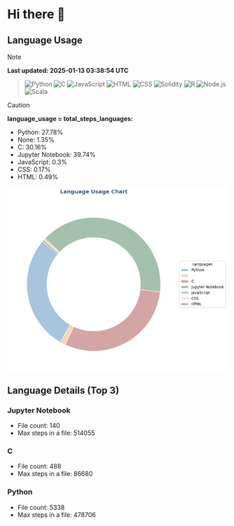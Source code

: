 # Hi there 👋

## Language Usage

>[!NOTE]
> **Last updated: 2025-01-13 03:38:54 UTC**

>![Python](https://img.shields.io/badge/Language-Python-blue) ![C](https://img.shields.io/badge/Language-C-lightgrey) ![JavaScript](https://img.shields.io/badge/Language-JavaScript-yellow)
>![HTML](https://img.shields.io/badge/Language-HTML-orange) ![CSS](https://img.shields.io/badge/Language-CSS-blueviolet) ![Solidity](https://img.shields.io/badge/Language-Solidity-gray)
>![R](https://img.shields.io/badge/Language-R-lightblue) ![Node.js](https://img.shields.io/badge/Language-Node.js-green) ![Scala](https://img.shields.io/badge/Language-Scala-red) 

>[!CAUTION]
> **language_usage = total_steps_languages:** 

- Python: 27.78%
- None: 1.35%
- C: 30.16%
- Jupyter Notebook: 39.74%
- JavaScript: 0.3%
- CSS: 0.17%
- HTML: 0.49%

![Language Usage Chart](language_usage.png)

## Language Details (Top 3)

### Jupyter Notebook
- File count: 140
- Max steps in a file: 514055

### C
- File count: 488
- Max steps in a file: 86680

### Python
- File count: 5338
- Max steps in a file: 478706

